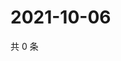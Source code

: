 # 2021-10-06

共 0 条

<!-- BEGIN WEIBO -->
<!-- 最后更新时间 Wed Oct 06 2021 03:11:29 GMT+0800 (China Standard Time) -->

<!-- END WEIBO -->
